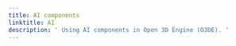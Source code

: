 ```yaml
---
title: AI components
linktitle: AI
description: ' Using AI components in Open 3D Engine (O3DE). '
---
```

